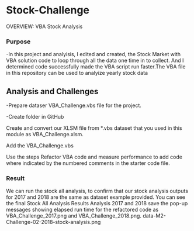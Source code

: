 # Stock-Challenge


OVERVIEW: VBA Stock Analysis

### Purpose

-In this project and analyisis, I edited and created, the Stock Market with VBA solution code to loop through all the data one time in  to collect. And I determined code successfully made the VBA script run faster.The VBA file in this repository can be used to analyize yearly stock data

  ## Analysis and Challenges

 -Prepare dataser VBA_Challenge.vbs file for the project.
 
 -Create folder in GitHub 
 
Create and convert our XLSM file from *.vbs dataset that you used in this module as VBA_Challenge.xlsm.

Add the VBA_Challenge.vbs 

Use the steps Refactor VBA code and measure performance to add code where indicated by the numbered comments in the starter code file.


### Result

We can run the stock all analysis, to confirm that our stock analysis outputs for 2017 and 2018 are the same as dataset example provided. You can see the final Stock All Analysis Results Analysis 2017 and 2018 save the pop-up messages showing elapsed run time for the refactored code as VBA_Challenge_2017.png and VBA_Challenge_2018.png. data-M2-Challenge-02-2018-stock-analysis.png
